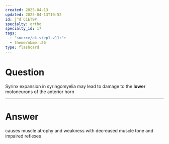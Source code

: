 ```yaml
---
created: 2025-04-13
updated: 2025-04-13T10:52
id: j^d`CiET9#
specialty: ortho
specialty_id: 17
tags:
  - "source/ak-step1-v11:": 
  - theme/nbme::26
type: flashcard
---
```


# Question
Syrinx expansion in syringomyelia may lead to damage to the **lower** motoneurons of the anterior horn

---

# Answer
causes muscle atrophy and weakness with decreased muscle tone and impaired reflexes